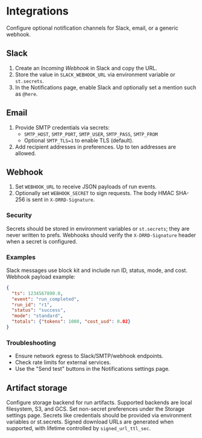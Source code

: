 # Integrations

Configure optional notification channels for Slack, email, or a generic webhook.

## Slack
1. Create an *Incoming Webhook* in Slack and copy the URL.
2. Store the value in `SLACK_WEBHOOK_URL` via environment variable or `st.secrets`.
3. In the Notifications page, enable Slack and optionally set a mention such as `@here`.

## Email
1. Provide SMTP credentials via secrets:
   - `SMTP_HOST`, `SMTP_PORT`, `SMTP_USER`, `SMTP_PASS`, `SMTP_FROM`
   - Optional `SMTP_TLS=1` to enable TLS (default).
2. Add recipient addresses in preferences. Up to ten addresses are allowed.

## Webhook
1. Set `WEBHOOK_URL` to receive JSON payloads of run events.
2. Optionally set `WEBHOOK_SECRET` to sign requests. The body HMAC SHA-256 is sent in `X-DRRD-Signature`.

### Security
Secrets should be stored in environment variables or `st.secrets`; they are never written to prefs. Webhooks should verify the `X-DRRD-Signature` header when a secret is configured.

### Examples
Slack messages use block kit and include run ID, status, mode, and cost. Webhook payload example:
```json
{
  "ts": 1234567890.0,
  "event": "run_completed",
  "run_id": "r1",
  "status": "success",
  "mode": "standard",
  "totals": {"tokens": 1000, "cost_usd": 0.02}
}
```

### Troubleshooting
- Ensure network egress to Slack/SMTP/webhook endpoints.
- Check rate limits for external services.
- Use the "Send test" buttons in the Notifications settings page.


## Artifact storage

Configure storage backend for run artifacts. Supported backends are local filesystem, S3, and GCS.
Set non-secret preferences under the Storage settings page. Secrets like credentials should be provided via environment variables or st.secrets.
Signed download URLs are generated when supported, with lifetime controlled by `signed_url_ttl_sec`.
